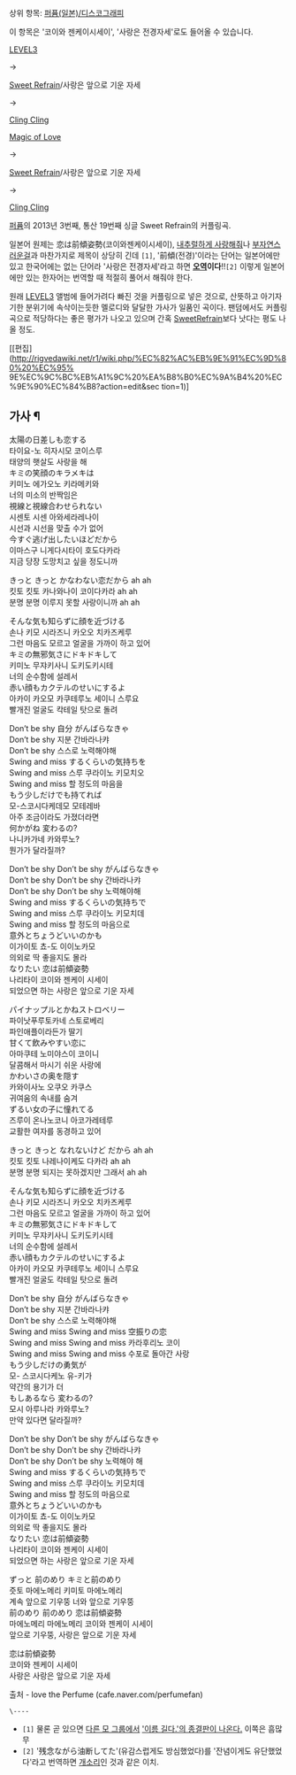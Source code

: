 상위 항목: [퍼퓸(일본)/디스코그래피](%ED%8D%BC%ED%93%B8%28%EC%9D%BC%EB%B3%B8%29/%EB%94%94%EC%8A%A4%EC%BD%94%EA%B7%B8%EB%9E%98%ED%94%BC.md)

이 항목은 '코이와 젠케이시세이', '사랑은 전경자세'로도 들어올 수 있습니다.

  

[LEVEL3](LEVEL3.md)

→

[Sweet Refrain](Sweet%20Refrain.md)/사랑은 앞으로 기운 자세

→

[Cling Cling](Cling%20Cling.md)

  

[Magic of Love](Magic%20of%20Love.md)

→

[Sweet Refrain](Sweet%20Refrain.md)/사랑은 앞으로 기운 자세

→

[Cling Cling](Cling%20Cling.md)

  
[퍼퓸](%ED%8D%BC%ED%93%B8%28%EC%9D%BC%EB%B3%B8%29.md)의 2013년 3번째, 통산 19번째 싱글
Sweet Refrain의 커플링곡.

일본어 원제는 恋は前傾姿勢(코이와젠케이시세이), [내추럴하게 사랑해줘](%EB%82%B4%EC%B6%94%EB%9F%B4%ED%95%98%EA%B2%8C%20%EC%82%AC%EB%9E%91%ED%95%B4%EC%A4%98.md)나 [부자연스러운걸](%EB%B6%80%EC%9E%90%EC%97%B0%EC%8A%A4%EB%9F%AC%EC%9A%B4%20%EA%B1%B8.md)과
마찬가지로 제목이 상당히 긴데 `[1]`, '前傾(전경)'이라는 단어는 일본어에만 있고 한국어에는 없는 단어라 '사랑은 전경자세'라고 하면
**[오역](%EC%98%A4%EC%97%AD.md)이다**!!`[2]` 이렇게 일본어에만 있는 한자어는 번역할 때 적절히 풀어서
해줘야 한다.

원래 [LEVEL3](LEVEL3.md) 앨범에 들어가려다 빠진 것을 커플링으로 넣은 것으로, 산뜻하고 아기자기한 분위기에 속삭이는듯한
멜로디와 달달한 가사가 일품인 곡이다. 팬덤에서도 커플링곡으로 적당하다는 좋은 평가가 나오고 있으며 간혹 [SweetRefrain](Sweet%20Refrain.md)보다 낫다는 평도 나올 정도.

[[편집](http://rigvedawiki.net/r1/wiki.php/%EC%82%AC%EB%9E%91%EC%9D%80%20%EC%95%
9E%EC%9C%BC%EB%A1%9C%20%EA%B8%B0%EC%9A%B4%20%EC%9E%90%EC%84%B8?action=edit&sec
tion=1)]

## 가사 ¶

  
  

太陽の日差しも恋する  
타이요-노 히자시모 코이스루  
태양의 햇살도 사랑을 해  
キミの笑顔のキラメキは  
키미노 에가오노 키라메키와  
너의 미소의 반짝임은  
視線と視線合わせられない  
시센토 시센 아와세라레나이  
시선과 시선을 맞출 수가 없어  
今すぐ逃げ出したいほどだから  
이마스구 니게다시타이 호도다카라  
지금 당장 도망치고 싶을 정도니까

  

きっと きっと かなわない恋だから ah ah  
킷토 킷토 카나와나이 코이다카라 ah ah  
분명 분명 이루지 못할 사랑이니까 ah ah

  

そんな気も知らずに顔を近づける  
손나 키모 시라즈니 카오오 치카즈케루  
그런 마음도 모르고 얼굴을 가까이 하고 있어  
キミの無邪気さにドキドキして  
키미노 무쟈키사니 도키도키시테  
너의 순수함에 설레서  
赤い顔もカクテルのせいにするよ  
아카이 카오모 카쿠테루노 세이니 스루요  
빨개진 얼굴도 칵테일 탓으로 돌려

  
  

Don’t be shy 自分 がんばらなきゃ  
Don’t be shy 지분 간바라나캬  
Don’t be shy 스스로 노력해야해  
Swing and miss するくらいの気持ちを  
Swing and miss 스루 쿠라이노 키모치오  
Swing and miss 할 정도의 마음을  
もう少しだけでも持てれば  
모-스코시다케데모 모테레바  
아주 조금이라도 가졌더라면  
何かがね 変わるの?  
나니카가네 카와루노?  
뭔가가 달라질까?

  

Don’t be shy Don’t be shy がんばらなきゃ  
Don’t be shy Don’t be shy 간바라나캬  
Don’t be shy Don’t be shy 노력해야해  
Swing and miss するくらいの気持ちで  
Swing and miss 스루 쿠라이노 키모치데  
Swing and miss 할 정도의 마음으로  
意外とちょうどいいのかも  
이가이토 쵸-도 이이노카모  
의외로 딱 좋을지도 몰라  
なりたい 恋は前傾姿勢  
나리타이 코이와 젠케이 시세이  
되었으면 하는 사랑은 앞으로 기운 자세

  
  

パイナップルとかねストロベリー  
파이낫푸루토카네 스토로베리  
파인애플이라든가 딸기  
甘くて飲みやすい恋に  
아마쿠테 노미야스이 코이니  
달콤해서 마시기 쉬운 사랑에  
かわいさの奥を隠す  
카와이사노 오쿠오 카쿠스  
귀여움의 속내를 숨겨  
ずるい女の子に憧れてる  
즈루이 온나노코니 아코가레테루  
교활한 여자를 동경하고 있어

  

きっと きっと なれないけど だから ah ah  
킷토 킷토 나레나이케도 다카라 ah ah  
분명 분명 되지는 못하겠지만 그래서 ah ah

  

そんな気も知らずに顔を近づける  
손나 키모 시라즈니 카오오 치카즈케루  
그런 마음도 모르고 얼굴을 가까이 하고 있어  
キミの無邪気さにドキドキして  
키미노 무쟈키사니 도키도키시테  
너의 순수함에 설레서  
赤い顔もカクテルのせいにするよ  
아카이 카오모 카쿠테루노 세이니 스루요  
빨개진 얼굴도 칵테일 탓으로 돌려

  
  

Don’t be shy 自分 がんばらなきゃ  
Don’t be shy 지분 간바라나캬  
Don’t be shy 스스로 노력해야해  
Swing and miss Swing and miss 空振りの恋  
Swing and miss Swing and miss 카라후리노 코이  
Swing and miss Swing and miss 수포로 돌아간 사랑  
もう少しだけの勇気が  
모- 스코시다케노 유-키가  
약간의 용기가 더  
もしあるなら 変わるの?  
모시 아루나라 카와루노?  
만약 있다면 달라질까?

  

Don’t be shy Don’t be shy がんばらなきゃ  
Don’t be shy Don’t be shy 간바라나캬  
Don’t be shy Don’t be shy 노력해야 해  
Swing and miss するくらいの気持ちで  
Swing and miss 스루 쿠라이노 키모치데  
Swing and miss 할 정도의 마음으로  
意外とちょうどいいのかも  
이가이토 쵸-도 이이노카모  
의외로 딱 좋을지도 몰라  
なりたい 恋は前傾姿勢  
나리타이 코이와 젠케이 시세이  
되었으면 하는 사랑은 앞으로 기운 자세

  
  

ずっと 前のめり キミと前のめり  
즛토 마에노메리 키미토 마에노메리  
계속 앞으로 기우뚱 너와 앞으로 기우뚱  
前のめり 前のめり 恋は前傾姿勢  
마에노메리 마에노메리 코이와 젠케이 시세이  
앞으로 기우뚱, 사랑은 앞으로 기운 자세

  

恋は前傾姿勢  
코이와 젠케이 시세이  
사랑은 사랑은 앞으로 기운 자세

  
  
  

출처 - love the Perfume (cafe.naver.com/perfumefan)

`\----`

  * `[1]` 물론 곧 있으면 [다른 모 그룹에서](AKB48.md) ['이름 길다.'의 종결판이 나온다.](%E9%88%B4%E6%87%B8%E3%81%AE%E6%9C%A8%E3%81%AE%E9%81%93%E3%81%A7.md) 이쪽은 흠많무
  * `[2]` '残念ながら油断してた'(유감스럽게도 방심했었다)를 '잔념이게도 유단했었다'라고 번역하면 [개소리](%EA%B0%9C%EC%86%8C%EB%A6%AC.md)인 것과 같은 이치.

